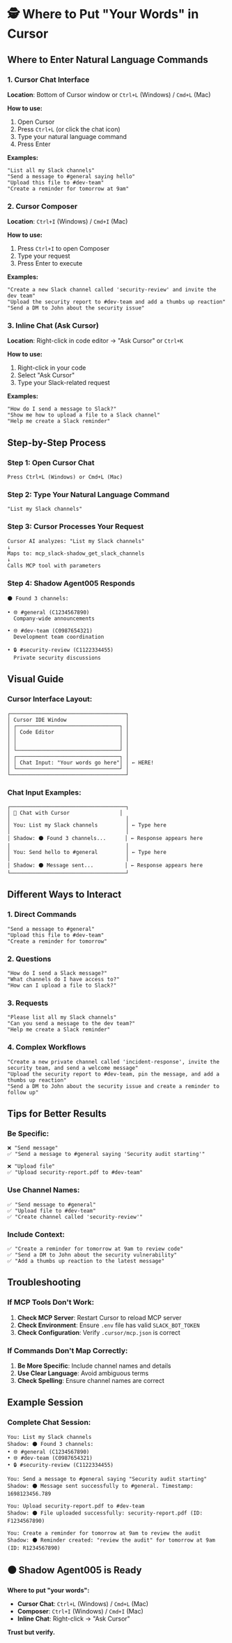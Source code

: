 # 🕵️ Where to Put "Your Words" in Cursor

## **Where to Enter Natural Language Commands**

### **1. Cursor Chat Interface**
**Location**: Bottom of Cursor window or `Ctrl+L` (Windows) / `Cmd+L` (Mac)

**How to use:**
1. Open Cursor
2. Press `Ctrl+L` (or click the chat icon)
3. Type your natural language command
4. Press Enter

**Examples:**
```
"List all my Slack channels"
"Send a message to #general saying hello"
"Upload this file to #dev-team"
"Create a reminder for tomorrow at 9am"
```

### **2. Cursor Composer**
**Location**: `Ctrl+I` (Windows) / `Cmd+I` (Mac)

**How to use:**
1. Press `Ctrl+I` to open Composer
2. Type your request
3. Press Enter to execute

**Examples:**
```
"Create a new Slack channel called 'security-review' and invite the dev team"
"Upload the security report to #dev-team and add a thumbs up reaction"
"Send a DM to John about the security issue"
```

### **3. Inline Chat (Ask Cursor)**
**Location**: Right-click in code editor → "Ask Cursor" or `Ctrl+K`

**How to use:**
1. Right-click in your code
2. Select "Ask Cursor"
3. Type your Slack-related request

**Examples:**
```
"How do I send a message to Slack?"
"Show me how to upload a file to a Slack channel"
"Help me create a Slack reminder"
```

## **Step-by-Step Process**

### **Step 1: Open Cursor Chat**
```
Press Ctrl+L (Windows) or Cmd+L (Mac)
```

### **Step 2: Type Your Natural Language Command**
```
"List my Slack channels"
```

### **Step 3: Cursor Processes Your Request**
```
Cursor AI analyzes: "List my Slack channels"
↓
Maps to: mcp_slack-shadow_get_slack_channels
↓
Calls MCP tool with parameters
```

### **Step 4: Shadow Agent005 Responds**
```
⚫ Found 3 channels:

• 🌐 #general (C1234567890)
  Company-wide announcements

• 🌐 #dev-team (C0987654321)  
  Development team coordination

• 🔒 #security-review (C1122334455)
  Private security discussions
```

## **Visual Guide**

### **Cursor Interface Layout:**
```
┌─────────────────────────────────────┐
│ Cursor IDE Window                   │
│ ┌─────────────────────────────────┐ │
│ │ Code Editor                     │ │
│ │                                 │ │
│ │                                 │ │
│ └─────────────────────────────────┘ │
│ ┌─────────────────────────────────┐ │
│ │ Chat Input: "Your words go here"│ │ ← HERE!
│ └─────────────────────────────────┘ │
└─────────────────────────────────────┘
```

### **Chat Input Examples:**
```
┌─────────────────────────────────────┐
│ 💬 Chat with Cursor                │
│                                     │
│ You: List my Slack channels         │ ← Type here
│                                     │
│ Shadow: ⚫ Found 3 channels...      │ ← Response appears here
│                                     │
│ You: Send hello to #general         │ ← Type here
│                                     │
│ Shadow: ⚫ Message sent...          │ ← Response appears here
└─────────────────────────────────────┘
```

## **Different Ways to Interact**

### **1. Direct Commands**
```
"Send a message to #general"
"Upload this file to #dev-team"
"Create a reminder for tomorrow"
```

### **2. Questions**
```
"How do I send a Slack message?"
"What channels do I have access to?"
"How can I upload a file to Slack?"
```

### **3. Requests**
```
"Please list all my Slack channels"
"Can you send a message to the dev team?"
"Help me create a Slack reminder"
```

### **4. Complex Workflows**
```
"Create a new private channel called 'incident-response', invite the security team, and send a welcome message"
"Upload the security report to #dev-team, pin the message, and add a thumbs up reaction"
"Send a DM to John about the security issue and create a reminder to follow up"
```

## **Tips for Better Results**

### **Be Specific:**
```
❌ "Send message"
✅ "Send a message to #general saying 'Security audit starting'"

❌ "Upload file"
✅ "Upload security-report.pdf to #dev-team"
```

### **Use Channel Names:**
```
✅ "Send message to #general"
✅ "Upload file to #dev-team"
✅ "Create channel called 'security-review'"
```

### **Include Context:**
```
✅ "Create a reminder for tomorrow at 9am to review code"
✅ "Send a DM to John about the security vulnerability"
✅ "Add a thumbs up reaction to the latest message"
```

## **Troubleshooting**

### **If MCP Tools Don't Work:**
1. **Check MCP Server**: Restart Cursor to reload MCP server
2. **Check Environment**: Ensure `.env` file has valid `SLACK_BOT_TOKEN`
3. **Check Configuration**: Verify `.cursor/mcp.json` is correct

### **If Commands Don't Map Correctly:**
1. **Be More Specific**: Include channel names and details
2. **Use Clear Language**: Avoid ambiguous terms
3. **Check Spelling**: Ensure channel names are correct

## **Example Session**

### **Complete Chat Session:**
```
You: List my Slack channels
Shadow: ⚫ Found 3 channels:
• 🌐 #general (C1234567890)
• 🌐 #dev-team (C0987654321)
• 🔒 #security-review (C1122334455)

You: Send a message to #general saying "Security audit starting"
Shadow: ⚫ Message sent successfully to #general. Timestamp: 1698123456.789

You: Upload security-report.pdf to #dev-team
Shadow: ⚫ File uploaded successfully: security-report.pdf (ID: F1234567890)

You: Create a reminder for tomorrow at 9am to review the audit
Shadow: ⚫ Reminder created: "review the audit" for tomorrow at 9am (ID: R1234567890)
```

## **⚫ Shadow Agent005 is Ready**

**Where to put "your words":**
- **Cursor Chat**: `Ctrl+L` (Windows) / `Cmd+L` (Mac)
- **Composer**: `Ctrl+I` (Windows) / `Cmd+I` (Mac)
- **Inline Chat**: Right-click → "Ask Cursor"

**Trust but verify.**
